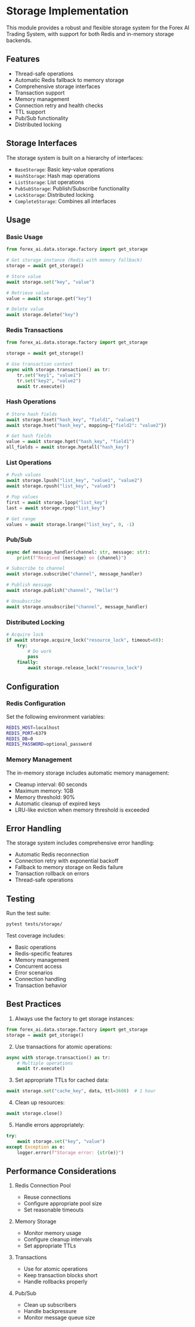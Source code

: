 # Storage Implementation

This module provides a robust and flexible storage system for the Forex AI Trading System, with support for both Redis and in-memory storage backends.

## Features

- Thread-safe operations
- Automatic Redis fallback to memory storage
- Comprehensive storage interfaces
- Transaction support
- Memory management
- Connection retry and health checks
- TTL support
- Pub/Sub functionality
- Distributed locking

## Storage Interfaces

The storage system is built on a hierarchy of interfaces:

- `BaseStorage`: Basic key-value operations
- `HashStorage`: Hash map operations
- `ListStorage`: List operations
- `PubSubStorage`: Publish/Subscribe functionality
- `LockStorage`: Distributed locking
- `CompleteStorage`: Combines all interfaces

## Usage

### Basic Usage

```python
from forex_ai.data.storage.factory import get_storage

# Get storage instance (Redis with memory fallback)
storage = await get_storage()

# Store value
await storage.set("key", "value")

# Retrieve value
value = await storage.get("key")

# Delete value
await storage.delete("key")
```

### Redis Transactions

```python
from forex_ai.data.storage.factory import get_storage

storage = await get_storage()

# Use transaction context
async with storage.transaction() as tr:
    tr.set("key1", "value1")
    tr.set("key2", "value2")
    await tr.execute()
```

### Hash Operations

```python
# Store hash fields
await storage.hset("hash_key", "field1", "value1")
await storage.hset("hash_key", mapping={"field2": "value2"})

# Get hash fields
value = await storage.hget("hash_key", "field1")
all_fields = await storage.hgetall("hash_key")
```

### List Operations

```python
# Push values
await storage.lpush("list_key", "value1", "value2")
await storage.rpush("list_key", "value3")

# Pop values
first = await storage.lpop("list_key")
last = await storage.rpop("list_key")

# Get range
values = await storage.lrange("list_key", 0, -1)
```

### Pub/Sub

```python
async def message_handler(channel: str, message: str):
    print(f"Received {message} on {channel}")

# Subscribe to channel
await storage.subscribe("channel", message_handler)

# Publish message
await storage.publish("channel", "Hello!")

# Unsubscribe
await storage.unsubscribe("channel", message_handler)
```

### Distributed Locking

```python
# Acquire lock
if await storage.acquire_lock("resource_lock", timeout=60):
    try:
        # Do work
        pass
    finally:
        await storage.release_lock("resource_lock")
```

## Configuration

### Redis Configuration

Set the following environment variables:

```bash
REDIS_HOST=localhost
REDIS_PORT=6379
REDIS_DB=0
REDIS_PASSWORD=optional_password
```

### Memory Management

The in-memory storage includes automatic memory management:

- Cleanup interval: 60 seconds
- Maximum memory: 1GB
- Memory threshold: 90%
- Automatic cleanup of expired keys
- LRU-like eviction when memory threshold is exceeded

## Error Handling

The storage system includes comprehensive error handling:

- Automatic Redis reconnection
- Connection retry with exponential backoff
- Fallback to memory storage on Redis failure
- Transaction rollback on errors
- Thread-safe operations

## Testing

Run the test suite:

```bash
pytest tests/storage/
```

Test coverage includes:
- Basic operations
- Redis-specific features
- Memory management
- Concurrent access
- Error scenarios
- Connection handling
- Transaction behavior

## Best Practices

1. Always use the factory to get storage instances:
```python
from forex_ai.data.storage.factory import get_storage
storage = await get_storage()
```

2. Use transactions for atomic operations:
```python
async with storage.transaction() as tr:
    # Multiple operations
    await tr.execute()
```

3. Set appropriate TTLs for cached data:
```python
await storage.set("cache_key", data, ttl=3600)  # 1 hour
```

4. Clean up resources:
```python
await storage.close()
```

5. Handle errors appropriately:
```python
try:
    await storage.set("key", "value")
except Exception as e:
    logger.error(f"Storage error: {str(e)}")
```

## Performance Considerations

1. Redis Connection Pool
   - Reuse connections
   - Configure appropriate pool size
   - Set reasonable timeouts

2. Memory Storage
   - Monitor memory usage
   - Configure cleanup intervals
   - Set appropriate TTLs

3. Transactions
   - Use for atomic operations
   - Keep transaction blocks short
   - Handle rollbacks properly

4. Pub/Sub
   - Clean up subscribers
   - Handle backpressure
   - Monitor message queue size 